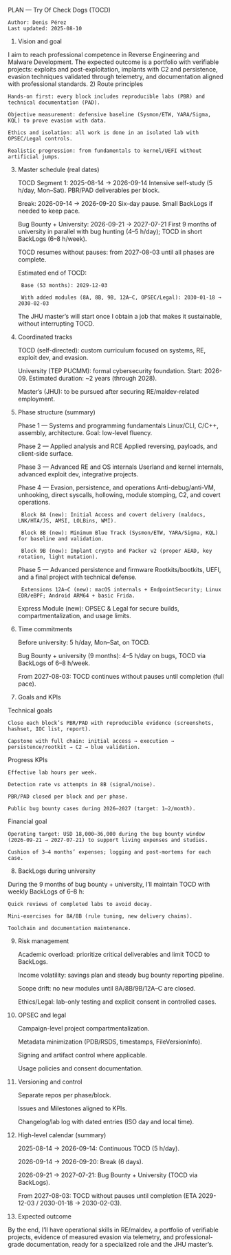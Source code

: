 PLAN — Try Of Check Dogs (TOCD)

    Author: Denis Pérez
    Last updated: 2025-08-10

1) Vision and goal

I aim to reach professional competence in Reverse Engineering and Malware Development. The expected outcome is a portfolio with verifiable projects: exploits and post-exploitation, implants with C2 and persistence, evasion techniques validated through telemetry, and documentation aligned with professional standards.
2) Route principles

    Hands-on first: every block includes reproducible labs (PBR) and technical documentation (PAD).

    Objective measurement: defensive baseline (Sysmon/ETW, YARA/Sigma, KQL) to prove evasion with data.

    Ethics and isolation: all work is done in an isolated lab with OPSEC/Legal controls.

    Realistic progression: from fundamentals to kernel/UEFI without artificial jumps.

3) Master schedule (real dates)

    TOCD Segment 1: 2025-08-14 → 2026-09-14
    Intensive self-study (5 h/day, Mon–Sat). PBR/PAD deliverables per block.

    Break: 2026-09-14 → 2026-09-20
    Six-day pause. Small BackLogs if needed to keep pace.

    Bug Bounty + University: 2026-09-21 → 2027-07-21
    First 9 months of university in parallel with bug hunting (4–5 h/day); TOCD in short BackLogs (6–8 h/week).

    TOCD resumes without pauses: from 2027-08-03 until all phases are complete.

    Estimated end of TOCD:

        Base (53 months): 2029-12-03

        With added modules (8A, 8B, 9B, 12A–C, OPSEC/Legal): 2030-01-18 → 2030-02-03

    The JHU master’s will start once I obtain a job that makes it sustainable, without interrupting TOCD.

4) Coordinated tracks

    TOCD (self-directed): custom curriculum focused on systems, RE, exploit dev, and evasion.

    University (TEP PUCMM): formal cybersecurity foundation. Start: 2026-09. Estimated duration: ~2 years (through 2028).

    Master’s (JHU): to be pursued after securing RE/maldev-related employment.

5) Phase structure (summary)

    Phase 1 — Systems and programming fundamentals
    Linux/CLI, C/C++, assembly, architecture. Goal: low-level fluency.

    Phase 2 — Applied analysis and RCE
    Applied reversing, payloads, and client-side surface.

    Phase 3 — Advanced RE and OS internals
    Userland and kernel internals, advanced exploit dev, integrative projects.

    Phase 4 — Evasion, persistence, and operations
    Anti-debug/anti-VM, unhooking, direct syscalls, hollowing, module stomping, C2, and covert operations.

        Block 8A (new): Initial Access and covert delivery (maldocs, LNK/HTA/JS, AMSI, LOLBins, WMI).

        Block 8B (new): Minimum Blue Track (Sysmon/ETW, YARA/Sigma, KQL) for baseline and validation.

        Block 9B (new): Implant crypto and Packer v2 (proper AEAD, key rotation, light mutation).

    Phase 5 — Advanced persistence and firmware
    Rootkits/bootkits, UEFI, and a final project with technical defense.

        Extensions 12A–C (new): macOS internals + EndpointSecurity; Linux EDR/eBPF; Android ARM64 + basic Frida.

    Express Module (new): OPSEC & Legal for secure builds, compartmentalization, and usage limits.

6) Time commitments

    Before university: 5 h/day, Mon–Sat, on TOCD.

    Bug Bounty + university (9 months): 4–5 h/day on bugs, TOCD via BackLogs of 6–8 h/week.

    From 2027-08-03: TOCD continues without pauses until completion (full pace).

7) Goals and KPIs

Technical goals

    Close each block’s PBR/PAD with reproducible evidence (screenshots, hashset, IOC list, report).

    Capstone with full chain: initial access → execution → persistence/rootkit → C2 → blue validation.

Progress KPIs

    Effective lab hours per week.

    Detection rate vs attempts in 8B (signal/noise).

    PBR/PAD closed per block and per phase.

    Public bug bounty cases during 2026–2027 (target: 1–2/month).

Financial goal

    Operating target: USD 18,000–36,000 during the bug bounty window (2026-09-21 → 2027-07-21) to support living expenses and studies.

    Cushion of 3–4 months’ expenses; logging and post-mortems for each case.

8) BackLogs during university

During the 9 months of bug bounty + university, I’ll maintain TOCD with weekly BackLogs of 6–8 h:

    Quick reviews of completed labs to avoid decay.

    Mini-exercises for 8A/8B (rule tuning, new delivery chains).

    Toolchain and documentation maintenance.

9) Risk management

    Academic overload: prioritize critical deliverables and limit TOCD to BackLogs.

    Income volatility: savings plan and steady bug bounty reporting pipeline.

    Scope drift: no new modules until 8A/8B/9B/12A–C are closed.

    Ethics/Legal: lab-only testing and explicit consent in controlled cases.

10) OPSEC and legal

    Campaign-level project compartmentalization.

    Metadata minimization (PDB/RSDS, timestamps, FileVersionInfo).

    Signing and artifact control where applicable.

    Usage policies and consent documentation.

11) Versioning and control

    Separate repos per phase/block.

    Issues and Milestones aligned to KPIs.

    Changelog/lab log with dated entries (ISO day and local time).

12) High-level calendar (summary)

    2025-08-14 → 2026-09-14: Continuous TOCD (5 h/day).

    2026-09-14 → 2026-09-20: Break (6 days).

    2026-09-21 → 2027-07-21: Bug Bounty + University (TOCD via BackLogs).

    From 2027-08-03: TOCD without pauses until completion (ETA 2029-12-03 / 2030-01-18 → 2030-02-03).

13) Expected outcome

By the end, I’ll have operational skills in RE/maldev, a portfolio of verifiable projects, evidence of measured evasion via telemetry, and professional-grade documentation, ready for a specialized role and the JHU master’s.
